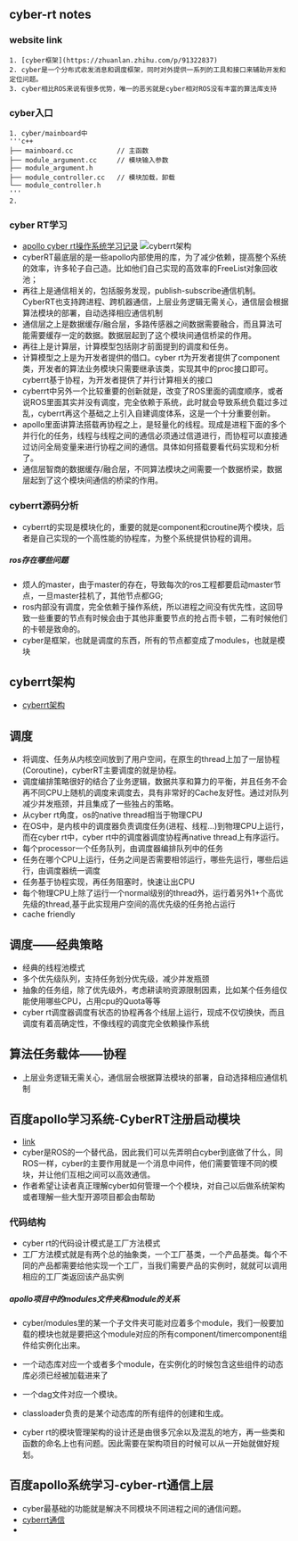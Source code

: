 ## cyber-rt notes

### website link
    1. [cyber框架](https://zhuanlan.zhihu.com/p/91322837)
    2. cyber是一个分布式收发消息和调度框架，同时对外提供一系列的工具和接口来辅助开发和定位问题。
    3. cyber相比ROS来说有很多优势，唯一的恶劣就是cyber相对ROS没有丰富的算法库支持

### cyber入口
    1. cyber/mainboard中
    '''c++
    ├── mainboard.cc           // 主函数
    ├── module_argument.cc     // 模块输入参数
    ├── module_argument.h
    ├── module_controller.cc   // 模块加载，卸载
    └── module_controller.h
    '''
    2. 

### cyber RT学习
* [apollo cyber rt操作系统学习记录](https://blog.csdn.net/jinfagang1211/article/details/87198285)
<img src="../data/img/cyberrt-architecture.png">cyberrt架构</img>
* cyberRT最底层的是一些apollo内部使用的库，为了减少依赖，提高整个系统的效率，许多轮子自己造。比如他们自己实现的高效率的FreeList对象回收池；
* 再往上是通信相关的，包括服务发现，publish-subscribe通信机制。CyberRT也支持跨进程、跨机器通信，上层业务逻辑无需关心，通信层会根据算法模块的部署，自动选择相应通信机制
* 通信层之上是数据缓存/融合层，多路传感器之间数据需要融合，而且算法可能需要缓存一定的数据。数据层起到了这个模块间通信桥梁的作用。
* 再往上是计算层，计算模型包括刚才前面提到的调度和任务。
* 计算模型之上是为开发者提供的借口。cyber rt为开发者提供了component类，开发者的算法业务模块只需要继承该类，实现其中的proc接口即可。cyberrt基于协程，为开发者提供了并行计算相关的接口
* cyberrt中另外一个比较重要的创新就是，改变了ROS里面的调度顺序，或者说ROS里面其实并没有调度，完全依赖于系统，此时就会导致系统负载过多过乱，cyberrt再这个基础之上引入自建调度体系，这是一个十分重要创新。
* apollo里面讲算法搭载再协程之上，是轻量化的线程。现成是进程下面的多个并行化的任务，线程与线程之间的通信必须通过信道进行，而协程可以直接通过访问全局变量来进行协程之间的通信。具体如何搭载要看代码实现和分析了。
* 通信层智商的数据缓存/融合层，不同算法模块之间需要一个数据桥梁，数据层起到了这个模块间通信的桥梁的作用。

### cyberrt源码分析
* cyberrt的实现是模块化的，重要的就是component和croutine两个模块，后者是自己实现的一个高性能的协程库，为整个系统提供协程的调用。

##### ros存在哪些问题
* 烦人的master，由于master的存在，导致每次的ros工程都要启动master节点，一旦master挂机了，其他节点都GG;
* ros内部没有调度，完全依赖于操作系统，所以进程之间没有优先性，这回导致一些重要的节点有时候会由于其他非重要节点的抢占而卡顿，二有时候他们的卡顿是致命的。
* cyber是框架，也就是调度的东西，所有的节点都变成了modules，也就是模块

## cyberrt架构
* [cyberrt架构](https://blog.csdn.net/qq_25762163/article/details/103591766)

## 调度
* 将调度、任务从内核空间放到了用户空间，在原生的thread上加了一层协程(Coroutine)，cyberRT主要调度的就是协程。
* 调度编排策略很好的结合了业务逻辑，数据共享和算力的平衡，并且任务不会再不同CPU上随机的调度来调度去，具有非常好的Cache友好性。通过对队列减少并发瓶颈，并且集成了一些独占的策略。
* 从cyber rt角度，os的native thread相当于物理CPU
* 在OS中，是内核中的调度器负责调度任务(进程、线程...)到物理CPU上运行，而在cyber rt中，cyber rt中的调度器调度协程再native thread上有序运行。
* 每个processor一个任务队列，由调度器编排队列中的任务
* 任务在哪个CPU上运行，任务之间是否需要相邻运行，哪些先运行，哪些后运行，由调度器统一调度
* 任务基于协程实现，再任务阻塞时，快速让出CPU
* 每个物理CPU上除了运行一个normal级别的thread外，运行着另外1+个高优先级的thread,基于此实现用户空间的高优先级的任务抢占运行
* cache friendly

## 调度——经典策略
* 经典的线程池模式
* 多个优先级队列，支持任务划分优先级，减少并发瓶颈
* 抽象的任务组，除了优先级外，考虑耕读哟资源限制因素，比如某个任务组仅能使用哪些CPU，占用cpu的Quota等等
* cyber rt调度器调度有状态的协程再各个线层上运行，现成不仅切换快，而且调度有着高确定性，不像线程的调度完全依赖操作系统

## 算法任务载体——协程
* 上层业务逻辑无需关心，通信层会根据算法模块的部署，自动选择相应通信机制

## 百度apollo学习系统-CyberRT注册启动模块
* [link](https://blog.csdn.net/qq_25762163/article/details/103669467)
* cyber是ROS的一个替代品，因此我们可以先弄明白cyber到底做了什么，同ROS一样，cyber的主要作用就是一个消息中间件，他们需要管理不同的模块，并让他们互相之间可以高效通信。
* 作者希望让读者真正理解cyber如何管理一个个模块，对自己以后做系统架构或者理解一些大型开源项目都会由帮助

### 代码结构
* cyber rt的代码设计模式是工厂方法模式
* 工厂方法模式就是有两个总的抽象类，一个工厂基类，一个产品基类。每个不同的产品都需要给他实现一个工厂，当我们需要产品的实例时，就就可以调用相应的工厂类返回该产品实例

##### apollo项目中的modules文件夹和module的关系
* cyber/modules里的某一个子文件夹可能对应着多个module，我们一般要加载的模块也就是要把这个module对应的所有component/timercomponent组件给实例化出来。
* 一个动态库对应一个或者多个module，在实例化的时候包含这些组件的动态库必须已经被加载进来了
* 一个dag文件对应一个模块。

* classloader负责的是某个动态库的所有组件的创建和生成。
* cyber rt的模块管理架构的设计还是由很多冗余以及混乱的地方，再一些类和函数的命名上也有问题。因此需要在架构项目的时候可以从一开始就做好规划。

## 百度apollo系统学习-cyber-rt通信上层
* cyber最基础的功能就是解决不同模块不同进程之间的通信问题。
* [cyberrt通信](https://blog.csdn.net/qq_25762163/article/details/103803032)
* 